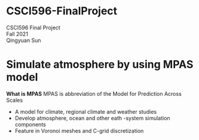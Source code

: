# CSCI596-FinalProject
CSCI596 Final Project<br />
Fall 2021<br />
Qingyuan Sun<br />
# Simulate atmosphere by using MPAS model
**What is MPAS**
MPAS is abbreviation of the Model for Prediction Across Scales<br />
- A model for climate, regional climate and weather studies
- Develop atmosphere, ocean and other eath -system simulation components
- Feature in Voronoi meshes and C-grid discretization
